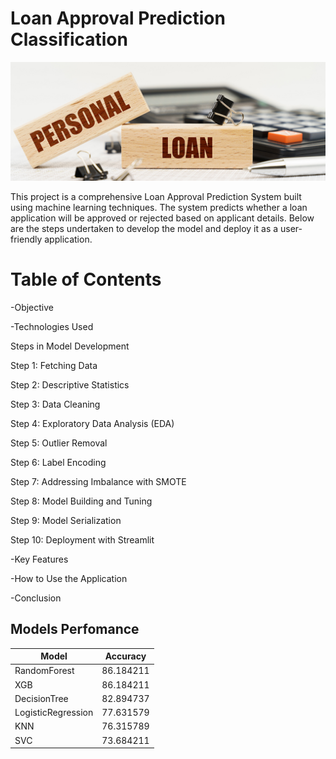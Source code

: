 # Loan Approval Prediction Classification
![image](https://github.com/Shaikh-areeb/Loan_Approval_Prediction-Classification/blob/main/prediction_app_files/personal%20loan.jpg)

This project is a comprehensive Loan Approval Prediction System built using machine learning techniques. 
The system predicts whether a loan application will be approved or rejected based on applicant details. Below are the steps undertaken to develop the model and deploy it as a user-friendly application.

# Table of Contents

-Objective

-Technologies Used

Steps in Model Development

Step 1: Fetching Data

Step 2: Descriptive Statistics

Step 3: Data Cleaning

Step 4: Exploratory Data Analysis (EDA)

Step 5: Outlier Removal

Step 6: Label Encoding

Step 7: Addressing Imbalance with SMOTE

Step 8: Model Building and Tuning

Step 9: Model Serialization

Step 10: Deployment with Streamlit

-Key Features

-How to Use the Application

-Conclusion

## Models Perfomance

| Model                | Accuracy   |
|----------------------|------------|
| RandomForest         | 86.184211  |
| XGB                  | 86.184211  |
| DecisionTree         | 82.894737  |
| LogisticRegression   | 77.631579  |
| KNN                  | 76.315789  |
| SVC                  | 73.684211  |

